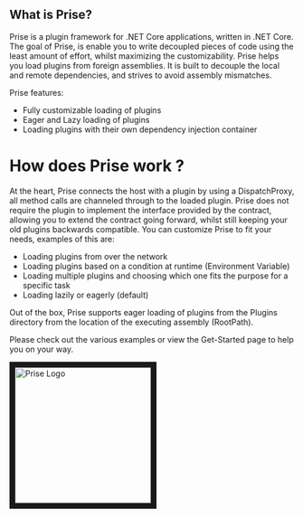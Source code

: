 ## What is Prise?

Prise is a plugin framework for .NET Core applications, written in .NET Core.
The goal of Prise, is enable you to write decoupled pieces of code using the least amount of effort, whilst maximizing the customizability. Prise helps you load plugins from foreign assemblies. It is built to decouple the local and remote dependencies, and strives to avoid assembly mismatches.

Prise features:
- Fully customizable loading of plugins
- Eager and Lazy loading of plugins
- Loading plugins with their own dependency injection container

# How does Prise work ?
At the heart, Prise connects the host with a plugin by using a DispatchProxy, all method calls are channeled through to the loaded plugin.
Prise does not require the plugin to implement the interface provided by the contract, allowing you to extend the contract going forward, whilst still keeping your old plugins backwards compatible.
You can customize Prise to fit your needs, examples of this are:
- Loading plugins from over the network
- Loading plugins based on a condition at runtime (Environment Variable)
- Loading multiple plugins and choosing which one fits the purpose for a specific task
- Loading lazily or eagerly (default)

Out of the box, Prise supports eager loading of plugins from the Plugins directory from the location of the executing assembly (RootPath).

Please check out the various examples or view the Get-Started page to help you on your way.

<img src="https://github.com/merken/Prise/blob/master/docs/prise.png?raw=true" 
alt="Prise Logo" width="240" height="240" border="10" style="left:auto;right:auto;" />
